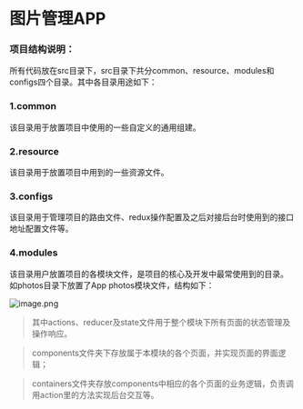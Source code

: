 # 图片管理APP
### 项目结构说明：
所有代码放在src目录下，src目录下共分common、resource、modules和configs四个目录。其中各目录用途如下：
### 1.common
该目录用于放置项目中使用的一些自定义的通用组建。
### 2.resource
该目录用于放置项目中用到的一些资源文件。
### 3.configs
该目录用于管理项目的路由文件、redux操作配置及之后对接后台时使用到的接口地址配置文件等。
### 4.modules
该目录用户放置项目的各模块文件，是项目的核心及开发中最常使用到的目录。
如photos目录下放置了App photos模块文件，结构如下：

![image.png](https://upload-images.jianshu.io/upload_images/9814928-5b13951f80ffcf48.png?imageMogr2/auto-orient/strip%7CimageView2/2/w/1240)

> 其中actions、reducer及state文件用于整个模块下所有页面的状态管理及操作响应。

> components文件夹下存放属于本模块的各个页面，并实现页面的界面逻辑；

>containers文件夹存放components中相应的各个页面的业务逻辑，负责调用action里的方法实现后台交互等。


